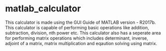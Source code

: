 # matlab_calculator

This calculator is made using the GUI Guide of MATLAB version - R2017b.
This calculator is capable of performing basic operations like addition, subtraction, division, nth power etc.
This calculator also has a seperate area for performing matrix operations which includes determinant, inverse, adjoint of a matrix,
matrix multiplication and eqaution solving using matrix. 
